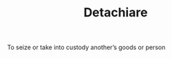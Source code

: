 ---
title: Detachiare
letter: D
permalink: "/definitions/bld-detachiare.html"
body: To seize or take into custody another’s goods or person
published_at: '2018-07-07'
source: Black's Law Dictionary 2nd Ed (1910)
layout: post
---